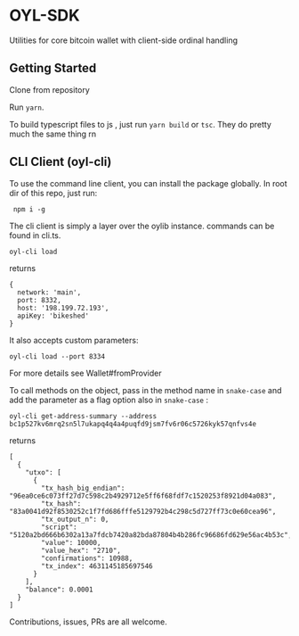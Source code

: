# OYL-SDK

Utilities for core bitcoin wallet with client-side ordinal handling

## Getting Started

Clone from repository

Run `yarn`.

To build typescript files to js , just run `yarn build` or `tsc`. They do pretty much the same thing rn

## CLI Client (oyl-cli)
To use the command line client, you can install the package globally. In root dir of this repo, just run:

```
 npm i -g
```

The cli client is simply a layer over the oylib instance. commands can be found in cli.ts.


```
oyl-cli load
```

returns

```
{
  network: 'main',
  port: 8332,
  host: '198.199.72.193',
  apiKey: 'bikeshed'
}
```

It also accepts custom parameters:

```
oyl-cli load --port 8334
```
For more details see Wallet#fromProvider


To call methods on the object, pass in the method name in `snake-case` and add the parameter as a flag option also in `snake-case` :

```
oyl-cli get-address-summary --address bc1p527kv6mrq2sn5l7ukapq4q4a4puqfd9jsm7fv6r06c5726kyk57qnfvs4e
```

returns

```
[
  {
    "utxo": [
      {
        "tx_hash_big_endian": "96ea0ce6c073ff27d7c598c2b4929712e5ff6f68fdf7c1520253f8921d04a083",
        "tx_hash": "83a0041d92f8530252c1f7fd686fffe5129792b4c298c5d727ff73c0e60cea96",
        "tx_output_n": 0,
        "script": "5120a2bd666b6302a13a7fdcb7420a82bda87804b4b286fc96686fd629e56ac4b53c",
        "value": 10000,
        "value_hex": "2710",
        "confirmations": 10988,
        "tx_index": 4631145185697546
      }
    ],
    "balance": 0.0001
  }
]
```

Contributions, issues, PRs are all welcome.
